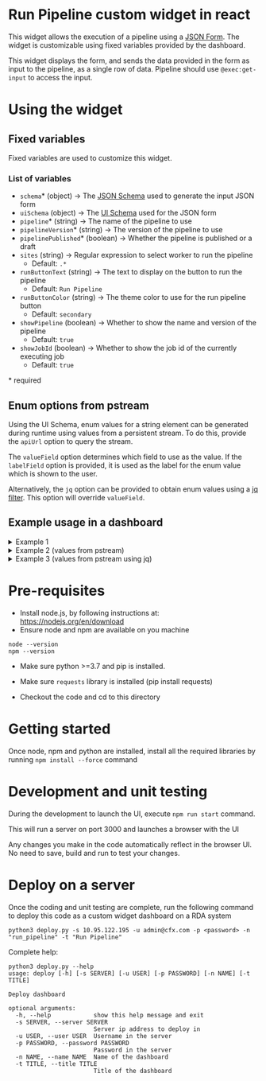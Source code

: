 # Run Pipeline custom widget in react
This widget allows the execution of a pipeline using a [JSON Form](https://jsonforms.io). The widget is 
customizable using fixed variables provided by the dashboard.

This widget displays the form, and sends the data provided in the form as input to the pipeline, as a single row of data. Pipeline should use `@exec:get-input` to access the input.

# Using the widget
## Fixed variables
Fixed variables are used to customize this widget. 

### List of variables
- `schema`* (object) &rarr; The [JSON Schema](https://json-schema.org/) used to generate the input JSON form
- `uiSchema` (object) &rarr; The [UI Schema](https://jsonforms.io/docs/uischema/) used for the JSON form
- `pipeline`* (string) &rarr; The name of the pipeline to use
- `pipelineVersion`* (string) &rarr; The version of the pipeline to use
- `pipelinePublished`* (boolean) &rarr; Whether the pipeline is published or a draft
- `sites` (string) &rarr; Regular expression to select worker to run the pipeline
  - Default: `.*`
- `runButtonText` (string) &rarr; The text to display on the button to run the pipeline
  - Default: `Run Pipeline`
- `runButtonColor` (string) &rarr; The theme color to use for the run pipeline button
  - Default: `secondary`
- `showPipeline` (boolean) &rarr; Whether to show the name and version of the pipeline
  - Default: `true`
- `showJobId` (boolean) &rarr; Whether to show the job id of the currently executing job
  - Default: `true`

\* required

## Enum options from pstream
Using the UI Schema, enum values for a string element can be generated during runtime using
values from a persistent stream. To do this, provide the `apiUrl` option to query the stream.

The `valueField` option determines which field to use as the value. If the `labelField` option
is provided, it is used as the label for the enum value which is shown to the user.

Alternatively, the `jq` option can be provided to obtain enum values using a [jq filter](https://jqlang.org/).
This option will override `valueField`.

## Example usage in a dashboard

<details>
<summary>Example 1</summary>
  
```json
{
  "title": "Run Pipeline",
  "widget_type": "custom_widget",
  "widget_implementation": "run_pipeline/run_pipeline",
  "min_width": 6,
  "max_width": 12,
  "height": 8,
  "fixed_variables": {
    "schema": {
      "type": "object",
      "properties": {
        "test1": {
          "type": "string",
          "title": "Test 1"
        },
        "test2": {
          "type": "string",
          "title": "Test 2"
        },
        "enum_test": {
          "title": "Enum Test",
          "type": "string",
          "enum": [
            "Min",
            "Max",
            "Avg",
            "Sum",
            "Cardinality"
          ]
        },
        "num_test": {
          "type": "number",
          "title": "Any Number"
        }
      },
      "required": [
        "test1",
        "num_test"
      ]
    },
    "pipeline": "simple-pipeline-save-dataset",
    "pipelineVersion": "1.1.0.0",
    "pipelinePublished": false
  }
}
```
</details>

<details>
<summary>Example 2 (values from pstream)</summary>
  
```json
{
  "title": "Run Pipeline",
  "widget_type": "custom_widget",
  "widget_implementation": "run_pipeline/run_pipeline",
  "min_width": 6,
  "max_width": 12,
  "height": 8,
  "fixed_variables": {
    "schema": {
      "type": "object",
      "properties": {
        "test1": {
          "type": "string",
          "title": "Test 1"
        }
      },
      "required": [
        "test1"
      ]
    },
    "uiSchema": {
      "type": "VerticalLayout",
      "elements": [
        {
          "type": "Control",
          "scope": "#/properties/test1",
          "options": {
            "apiUrl": "/api/v2/pstreams/pstream/my_pstream/data?offset=0&limit=100",
            "labelField": "Name",
            "valueField": "Timestamp"
          }
        }
      ]
    },
    "pipeline": "simple-pipeline-save-dataset",
    "pipelineVersion": "1.1.0.0",
    "pipelinePublished": false
  }
}
```
</details>

<details>
<summary>Example 3 (values from pstream using jq)</summary>
  
```json
{
  "title": "Run Pipeline",
  "widget_type": "custom_widget",
  "widget_implementation": "run_pipeline/run_pipeline",
  "min_width": 6,
  "max_width": 12,
  "height": 8,
  "fixed_variables": {
    "schema": {
      "type": "object",
      "properties": {
        "test1": {
          "type": "string",
          "title": "Test 1"
        }
      },
      "required": [
        "test1"
      ]
    },
    "uiSchema": {
      "type": "VerticalLayout",
      "elements": [
        {
          "type": "Control",
          "scope": "#/properties/test1",
          "options": {
            "apiUrl": "/api/v2/pstreams/pstream/my_pstream/data?offset=0&limit=100",
            "jq": ".Name"
          }
        }
      ]
    },
    "pipeline": "simple-pipeline-save-dataset",
    "pipelineVersion": "1.1.0.0",
    "pipelinePublished": false
  }
}
```
</details>

# Pre-requisites
* Install node.js, by following instructions at: https://nodejs.org/en/download
* Ensure node and npm are available on you machine 
```
node --version
npm --version
```

* Make sure python >=3.7 and pip is installed.
* Make sure `requests` library is installed (pip install requests)

* Checkout the code and cd to this directory

# Getting started
Once node, npm and python are installed, install all the required libraries by running
`npm install --force` command

# Development and unit testing
During the development to launch the UI, execute `npm run start` command.


This will run a server on port 3000 and launches a browser with the UI

Any changes you make in the code automatically reflect in the browser UI. No need to save, build and run to test your changes.

# Deploy on a server
Once the coding and unit testing are complete, run the following command to deploy this code as a custom widget dashboard on a RDA system

```
python3 deploy.py -s 10.95.122.195 -u admin@cfx.com -p <password> -n "run_pipeline" -t "Run Pipeline"
```

Complete help: 
```
python3 deploy.py --help
usage: deploy [-h] [-s SERVER] [-u USER] [-p PASSWORD] [-n NAME] [-t TITLE]

Deploy dashboard

optional arguments:
  -h, --help            show this help message and exit
  -s SERVER, --server SERVER
                        Server ip address to deploy in
  -u USER, --user USER  Username in the server
  -p PASSWORD, --password PASSWORD
                        Password in the server
  -n NAME, --name NAME  Name of the dashboard
  -t TITLE, --title TITLE
                        Title of the dashboard
```

